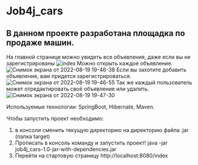# Job4j_cars

## В данном проекте разработана площадка по продаже машин.

На главной странице можно увидеть все объявления, даже если вы не зарегистрированы
![index](https://user-images.githubusercontent.com/94564221/185668489-50ef2467-f60e-4e48-84d1-f9710bef8798.png)
Можно открыть каждое объявление.
![Снимок экрана от 2022-08-19 19-46-38](https://user-images.githubusercontent.com/94564221/185668537-acda0d73-3394-4e55-8f8e-5740d25134a7.png)
Если вы захотите добавить объявление, вам придется зарегистрироваться.
![Снимок экрана от 2022-08-19 19-46-55](https://user-images.githubusercontent.com/94564221/185668553-c75d9f40-8fb4-48b2-a282-e1b575850a0b.png)
Так же каждый пользователь может отредактировать своё объявление или удалить.
![Снимок экрана от 2022-08-19 19-47-30](https://user-images.githubusercontent.com/94564221/185668583-b844c2c2-fba7-4cd6-8f27-6f3c86deead3.png)

Используемые технологии: SpringBoot, Hibernate, Maven.

Чтобы запустить проект необходимо:
1) в консоли сменить текущую директорию на директорию файла .jar (папка target)
2) Прописать в консоль команду и запустить проект!
   java -jar job4j_cars-1.0-jar-with-dependencies.jar
3) Перейти на стартовую страницу http://localhost:8080/index
